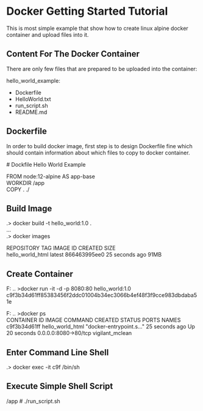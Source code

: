 # Docker Getting Started Tutorial
This is most simple example that show how to create linux alpine docker container and upload files into it.


## Content For The Docker Container
There are only few files that are prepared to be uploaded into the container:

hello_world_example:
- Dockerfile
- HelloWorld.txt
- run_script.sh
- README.md

## Dockerfile
In order to build docker image, first step is to design Dockerfile fine which should contain information about which files to copy to docker container.

\# Dockfile Hello World Example

FROM node:12-alpine AS app-base\
WORKDIR /app\
COPY . ./

## Build Image

.> docker build -t hello_world:1.0 .\
...\
.> docker images

REPOSITORY               TAG         IMAGE ID       CREATED          SIZE\
hello_world_html         latest      866463995ee0   25 seconds ago   91MB

## Create Container

F: .. >docker run -it -d -p 8080:80 hello_world:1.0\
c9f3b34d61ff85383456f2ddc01004b34ec3066b4ef48f3f9cce983dbdaba51e

F: .. >docker ps\
CONTAINER ID   IMAGE              COMMAND                  CREATED          STATUS          PORTS                  NAMES\
c9f3b34d61ff   hello_world_html   "docker-entrypoint.s…"   25 seconds ago   Up 20 seconds   0.0.0.0:8080->80/tcp   vigilant_mclean

## Enter Command Line Shell
.> docker exec -it c9f /bin/sh

## Execute Simple Shell Script
/app # ./run_script.sh

